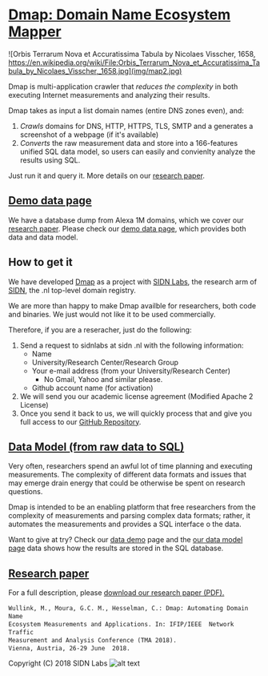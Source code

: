 # [Dmap: Domain Name Ecosystem Mapper](http://dmap.sidnlabs.nl)

![Orbis Terrarum Nova et Accuratissima Tabula by Nicolaes Visscher, 1658, https://en.wikipedia.org/wiki/File:Orbis_Terrarum_Nova_et_Accuratissima_Tabula_by_Nicolaes_Visscher,_1658.jpg](img/map2.jpg)


Dmap is multi-application crawler that *reduces the complexity* in both executing Internet measurements and analyzing their results.

Dmap takes as input a list domain names (entire DNS zones even), and:
   1. *Crawls* domains for DNS, HTTP, HTTPS, TLS, SMTP and a generates a screenshot of a webpage (if it's available)
   1. *Converts* the raw measurement data and store into a 166-features unified SQL data model, so users can easily and convienlty analyze the results using SQL.
 

Just run it and query it. More details on our [research paper](paper.pdf).

## [Demo data page](demo/)

 We have a database dump from Alexa 1M domains, which we cover  our [research paper](paper.pdf).
Please check our [demo data page](demo/), which provides both data and data model.


## How to get it
 
We have developed [Dmap](http://dmap.sidnlabs.nl) as a project with [SIDN Labs](https://sidnlabs.nl), the research arm of [SIDN](https://sidn.nl), the .nl top-level domain registry.

We are more than happy to make Dmap availble for researchers, both code and binaries. We just would not like it to be used commercially. 

Therefore, if you are a reseracher, just do the following:
  1. Send a request to sidnlabs at sidn .nl with the following information:
     * Name
     * University/Research Center/Research Group
     * Your e-mail address (from your University/Research Center) 
        * No Gmail, Yahoo  and similar please.
     * Github account name (for activation)
  1. We will send you our academic license agreement (Modified Apache 2 License)
  1. Once you send it back to us, we will quickly process that and give you full access to our  [GitHub Repository](https://github.com/SIDN/emap).
 
 
##  [Data Model (from raw data to SQL)](datamodel/)
  Very often, researchers spend an awful lot of time planning and executing measurements. The complexity of different data formats and issues that may emerge drain energy that could be otherwise be spent on research questions.
  
  Dmap is intended to be an enabling platform that free researchers from the complexity of measurements and parsing complex data formats; rather, it automates the measurements and provides a SQL interface o the data. 
  
  Want to give at try? Check our [data demo](demo/) page and the  [our data model page](datamodel/) data shows how the results are stored in the SQL database.
  
##  [Research paper](paper.pdf)

For a full description, please [download our research paper (PDF).](paper.pdf)

```
Wullink, M., Moura, G.C. M., Hesselman, C.: Dmap: Automating Domain Name
Ecosystem Measurements and Applications. In: IFIP/IEEE  Network Traffic 
Measurement and Analysis Conference (TMA 2018). 
Vienna, Austria, 26-29 June  2018.
``` 

Copyright (C) 2018  SIDN Labs ![alt text][logo]

[logo]: http://entrada.sidnlabs.nl/assets/logo-sidn-labs-50px.png "Copyright (C) 2018  SIDN Labs"